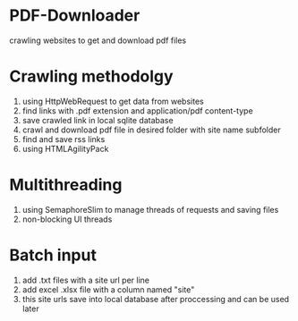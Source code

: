 # PDF-Downloader
crawling websites to get and download pdf files

# Crawling methodolgy
1. using HttpWebRequest to get data from websites
2. find links with .pdf extension and application/pdf content-type
3. save crawled link in local sqlite database
4. crawl and download pdf file in desired folder with site name subfolder
5. find and save rss links
6. using HTMLAgilityPack

# Multithreading
1. using SemaphoreSlim to manage threads of requests and saving files
2. non-blocking UI threads

# Batch input
1. add .txt files with a site url per line
2. add excel .xlsx file with a column named "site"
3. this site urls save into local database after proccessing and can be used later



